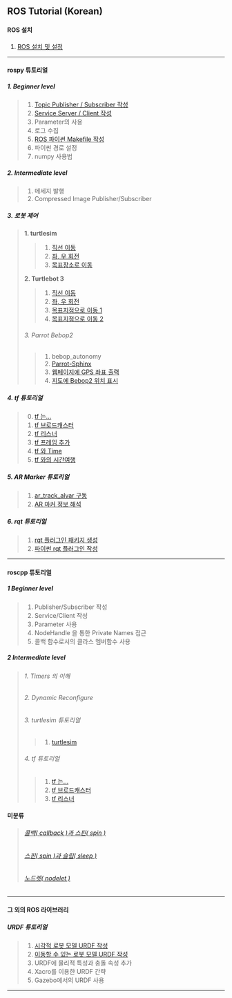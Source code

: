 ## ROS Tutorial (Korean)




#### ROS 설치


1. [ROS 설치 및 설정](./install_n_config/install_ROS.md) 

---


####  rospy 튜토리얼

##### 1. Beginner level

>1. [Topic Publisher / Subscriber 작성](./rospy/rospy_1_WritingPubSub.md) 
>2. [Service Server / Client 작성](./rospy/rospy_2_WritingServiceClient.md) 
>3. Parameter의 사용
>4. 로그 수집
>5. [ROS 파이썬 Makefile 작성](./rospy/rospy_5_WritingROS_pythonMakefile.md) 
>6. 파이썬 경로 설정
>7. numpy 사용법

##### 2. Intermediate level
>1. 메세지 발행
>2. Compressed Image Publisher/Subscriber

##### 3. 로봇 제어
>**1. turtlesim**
>
>  >1. [직선 이동](./rospy/mv_tutle_1_MoveInStraightLine.md)
>  >2. [좌, 우 회전](./rospy/mv_tutle_2_RotateLeftRight.md)
>  >3. [목표장소로 이동](./rospy/mv_tutle_3_Go2Goal.md)
>
>**2. Turtlebot 3**
>
>  >1. [직선 이동](./rospy/tb3_1_MoveInStraightLine.md) 
>  >2. [좌, 우 회전](./rospy/tb3_2_RotateLeftRight.md) 
>  >3. [목표지점으로 이동 1](./rospy/tb3_3_Go2Goal.md) 
>  >4. [목표지점으로 이동 2](./rospy/tb3_4_GoToGoal.md) 
>
>###### 3. Parrot Bebop2
>
>  >1. bebop_autonomy 
>  >2. [Parrot-Sphinx](./rospy/bb2_2_parrot_sphinx.md) 
>  >3. [웹페이지에 GPS 좌표 출력](./rospy/bb2_3_print_bebop2_gps_on_web.md) 
>  >4. [지도에 Bebop2 위치 표시](./rospy/bb2_4_mark_bebop2_location_on_map.md) 

##### 4. tf 튜토리얼
>0. [tf 는...](./rospy/tf_0_Instroduction.md)
>1. [tf 브로드캐스터](./rospy/tf_1_broadcaster.md)
>2. [tf 리스너](./rospy/tf_2_listener.md)
>3. [tf 프레임 추가](./rospy/tf_3_adding_frame.md)
>4. [tf 와 Time](./rospy/tf_4_tf_n_time.md)
>5. [tf 와의 시간여행](./rospy/tf_3_adding_frame.md)

##### 5. AR Marker 튜토리얼
>1. [ar_track_alvar 구동](./rospy/ar_1_ar_track_alvar.md)
>2. [ AR 마커 정보 해석](./rospy/ar_2_analysis_marker.md)

##### 6. rqt 튜토리얼
>1. [rqt 플러그인 패키지 생성](./rospy/rqt_1_create_rqt_plugin_pkg.md)
>2. [파이썬 rqt 플러그인 작성](./rospy/rqt_2_writing_python_plugin.md)

---

#### roscpp 튜토리얼

##### 1 Beginner level
>1. Publisher/Subscriber 작성
>2. Service/Client 작성
>3. Parameter 사용
>4. NodeHandle 을 통한 Private Names 접근
>5. 콜백 함수로서의 클라스 멤버함수 사용

##### 2 Intermediate level
>###### 1. Timers 의 이해
>
>###### 2. Dynamic Reconfigure
>
>###### 3. turtlesim 튜토리얼
>
>>1. [turtlesim](./roscpp/turtlesim.md)
>
>###### 4. tf 튜토리얼
>
>>1. [tf 는... ](./roscpp/tf_1_Instroduction.md)
>>2. [tf 브로드캐스터](./roscpp/tf_2_broadcaster.md)
>>3. [tf 리스너](./roscpp/tf_3_listener.md)

#### 미분류
>
>###### [콜백( callback )과 스핀( spin )](./roscpp/callback_n_spin.md)
>
>###### [스핀( spin )과 슬립( sleep )](./roscpp/spin_n_sleep.md)
>
>###### [노드렛( nodelet )](./roscpp/nodelet.md)

---

#### 그 외의 ROS 라이브러리

##### URDF 튜토리얼

>1. [시각적 로봇 모델 URDF 작성](./urdf/urdf_1_building_visual_robot_model.md)
>2. [이동할 수 있는 로봇 모델 URDF 작성](./urdf/urdf_2_building_movable_robot_model.md)
>3. URDF에 물리적 특성과 충돌 속성 추가
>4. Xacro를 이용한 URDF 간략
>5. Gazebo에서의 URDF 사용

---
